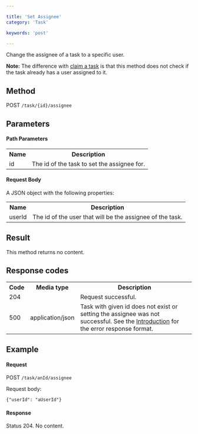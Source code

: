 ```yaml
---

title: 'Set Assignee'
category: 'Task'

keywords: 'post'

---
```



Change the assignee of a task to a specific user.

**Note:** The difference with [claim a task](ref:#task-claim-task) is that this method does not check if the task already has a user assigned to it.


Method
------

POST `/task/{id}/assignee`


Parameters
----------

#### Path Parameters

<table class="table table-striped">
  <tr>
    <th>Name</th>
    <th>Description</th>
  </tr>
  <tr>
    <td>id</td>
    <td>The id of the task to set the assignee for.</td>
  </tr>
</table>
  
#### Request Body

A JSON object with the following properties:

<table class="table table-striped">
  <tr>
    <th>Name</th>
    <th>Description</th>
  </tr>
  <tr>
    <td>userId</td>
    <td>The id of the user that will be the assignee of the task.</td>
  </tr>
</table>


Result
------

This method returns no content.


Response codes
--------------

<table class="table table-striped">
  <tr>
    <th>Code</th>
    <th>Media type</th>
    <th>Description</th>
  </tr>
  <tr>
    <td>204</td>
    <td></td>
    <td>Request successful.</td>
  </tr>
  <tr>
    <td>500</td>
    <td>application/json</td>
    <td>Task with given id does not exist or setting the assignee was not successful. See the <a href="ref:#overview-introduction">Introduction</a> for the error response format.</td>
  </tr>
</table>

Example
--------------

#### Request

POST `/task/anId/assignee`

Request body:

    {"userId": "aUserId"}

#### Response

Status 204. No content.